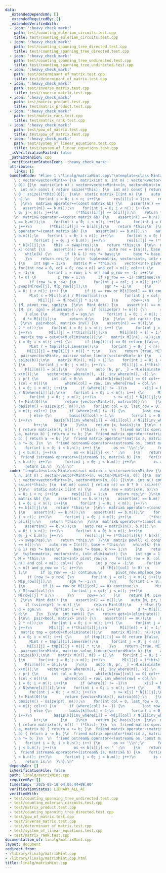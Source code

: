 ```yaml
---
data:
  _extendedDependsOn: []
  _extendedRequiredBy: []
  _extendedVerifiedWith:
  - icon: ':heavy_check_mark:'
    path: test/counting_eulerian_circuits.test.cpp
    title: test/counting_eulerian_circuits.test.cpp
  - icon: ':heavy_check_mark:'
    path: test/counting_spanning_tree_directed.test.cpp
    title: test/counting_spanning_tree_directed.test.cpp
  - icon: ':heavy_check_mark:'
    path: test/counting_spanning_tree_undirected.test.cpp
    title: test/counting_spanning_tree_undirected.test.cpp
  - icon: ':heavy_check_mark:'
    path: test/determinant_of_matrix.test.cpp
    title: test/determinant_of_matrix.test.cpp
  - icon: ':heavy_check_mark:'
    path: test/inverse_matrix.test.cpp
    title: test/inverse_matrix.test.cpp
  - icon: ':heavy_check_mark:'
    path: test/matrix_product.test.cpp
    title: test/matrix_product.test.cpp
  - icon: ':heavy_check_mark:'
    path: test/matrix_rank.test.cpp
    title: test/matrix_rank.test.cpp
  - icon: ':heavy_check_mark:'
    path: test/pow_of_matrix.test.cpp
    title: test/pow_of_matrix.test.cpp
  - icon: ':heavy_check_mark:'
    path: test/system_of_linear_equations.test.cpp
    title: test/system_of_linear_equations.test.cpp
  _isVerificationFailed: false
  _pathExtension: cpp
  _verificationStatusIcon: ':heavy_check_mark:'
  attributes:
    links: []
  bundledCode: "#line 1 \"linalg/matrixMint.cpp\"\ntemplate<class Mint>\nstruct matrix\
    \ : vector<vector<Mint>> {\n  matrix(int n, int m) : vector<vector<Mint>>(n, vector<Mint>(m,\
    \ 0)) {}\n  matrix(int n) : vector<vector<Mint>>(n, vector<Mint>(n, 0)) {}\n\n\
    \  int n() const { return ssize(*this); }\n  int m() const { return n() == 0 ?\
    \ 0 : ssize((*this)[0]); }\n\n  static matrix I(int n) {\n    auto res = matrix(n,\
    \ n);\n    for(int i = 0; i < n; i++)\n      res[i][i] = 1;\n    return res;\n\
    \  }\n\n  matrix& operator+=(const matrix &b) {\n    assert(n() == b.n());\n \
    \   assert(m() == b.m());\n    for(int i = 0; i < n(); i++)\n      for(int j =\
    \ 0; j < m(); j++)\n        (*this)[i][j] += b[i][j];\n    return *this;\n  }\n\
    \n  matrix& operator-=(const matrix &b) {\n    assert(n() == b.n());\n    assert(m()\
    \ == b.m());\n    for(int i = 0; i < n(); i++)\n      for(int j = 0; j < m();\
    \ j++)\n        (*this)[i][j] -= b[i][j];\n    return *this;\n  }\n\n  matrix&\
    \ operator*=(const matrix &b) {\n    assert(m() == b.n());\n    auto res = matrix(n(),\
    \ b.m());\n    for(int i = 0; i < n(); i++)\n      for(int k = 0; k < m(); k++)\n\
    \        for(int j = 0; j < b.m(); j++)\n          res[i][j] += (*this)[i][k]\
    \ * b[k][j];\n    this -> swap(res);\n    return *this;\n  }\n\n  matrix pow(ll\
    \ k) const {\n    assert(n() == m());\n    auto res = I(n()), base = *this;\n\
    \    while(k) {\n      if (k & 1) res *= base;\n      base *= base, k >>= 1;\n\
    \    }\n    return res;\n  }\n\n  tuple<matrix, vector<int>, int> eliminate()\
    \ {\n    int sgn = 1;\n    matrix M = *this;\n    vector<int> pivot_row;\n   \
    \ for(int row = 0, col = 0; row < n() and col < m(); col++) {\n      int p_row\
    \ = -1;\n      for(int i = row; i < n() and p_row == -1; i++)\n        if (M[i][col]\
    \ != 0) \n          p_row = i;\n      if (p_row == -1) continue;\n      pivot_row.emplace_back(row);\n\
    \      if (row != p_row) {\n        for(int j = col; j < m(); j++)\n         \
    \ swap(M[row][j], M[p_row][j]);\n        sgn *= -1;\n      }\n      for(int i\
    \ = 0; i < n(); i++) {\n        if (i == row or M[i][col] == 0) continue;\n  \
    \      Mint s = M[i][col] / M[row][col];\n        for(int j = col; j < m(); j++)\n\
    \          M[i][j] -= M[row][j] * s;\n      }\n      row++;\n    }\n    return\
    \ {M, pivot_row, sgn};\n  }\n\n  Mint det() {\n    assert(n() == m());\n    auto\
    \ [M, pr, sgn] = eliminate();\n    if (ssize(pr) != n()) {\n      return Mint(0);\n\
    \    } else {\n      Mint d = sgn;\n      for(int i = 0; i < n(); i++)\n     \
    \   d *= M[i][i];\n      return d;\n    }\n  }\n\n  int rank() {\n    return get<1>(eliminate()).size();\n\
    \  }\n\n  pair<bool, matrix> inv() {\n    assert(n() == m());\n    matrix M(n(),\
    \ 2 * n());\n    for(int i = 0; i < n(); i++) {\n      for(int j = 0; j < n();\
    \ j++)\n        M[i][j] = (*this)[i][j];\n      M[i][n() + i] = 1;\n    }\n  \
    \  matrix tmp = get<0>(M.eliminate());\n    matrix MI(n(), n());\n    for(int\
    \ i = 0; i < n(); i++) {\n      if (tmp[i][i] == 0) return {false, matrix(0, 0)};\n\
    \      Mint r = tmp[i][i].inverse();\n      for(int j = 0; j < n(); j++)\n   \
    \     MI[i][j] = tmp[i][j + n()] * r;\n    }\n    return {true, MI};\n  }\n\n\
    \  pair<vector<Mint>, matrix> solve_linear(vector<Mint> b) {\n    assert(n() ==\
    \ ssize(b));\n\n    matrix M(n(), m() + 1);\n    for(int i = 0; i < n(); i++)\
    \ {\n      for(int j = 0; j < m(); j++)\n        M[i][j] = (*this)[i][j];\n  \
    \    M[i][m()] = b[i];\n    }\n\n    auto [N, pr, _] = M.eliminate();\n    vector<Mint>\
    \ x(m());\n    vector<int> where(m(), -1), inv_where(m(), -1);\n    for(int row\
    \ : pr) {\n      int col = 0;\n      while(N[row][col] == 0) col++;\n      if\
    \ (col < m())\n        where[col] = row, inv_where[row] = col;\n    }\n\n    for(int\
    \ i = 0; i < m(); i++)\n      if (where[i] != -1)\n        x[i] = N[where[i]][m()]\
    \ / N[where[i]][i];\n\n    for(int i = 0; i < n(); i++) {\n      Mint s = -N[i][m()];\n\
    \      for(int j = 0; j < m(); j++)\n        s += x[j] * N[i][j];\n      if (s\
    \ != Mint(0))\n        return {vector<Mint>(), matrix(0)};\n    }\n\n    matrix\
    \ basis(m() - ssize(pr), m());\n    for(int col = 0, last_row = 0, k = 0; col\
    \ < m(); col++) {\n      if (where[col] != -1) {\n        last_row = where[col];\n\
    \      } else {\n        basis[k][col] = 1;\n        for(int i = 0; i <= last_row;\
    \ i++)\n          basis[k][inv_where[i]] = -N[i][col] / N[i][inv_where[i]];\n\
    \        k++;\n      }\n    }\n\n    return {x, basis};\n  }\n\n  matrix operator-()\
    \ { return matrix(n(), m()) - (*this); }\n  \n  friend matrix operator+(matrix\
    \ a, matrix b) { return a += b; }\n  friend matrix operator-(matrix a, matrix\
    \ b) { return a -= b; }\n  friend matrix operator*(matrix a, matrix b) { return\
    \ a *= b; }\n  \n  friend ostream& operator<<(ostream& os, const matrix& b) {\n\
    \    for(int i = 0; i < b.n(); i++) {\n      os << '\\n';\n      for(int j = 0;\
    \ j < b.m(); j++)\n        os << b[i][j] << ' ';\n    }\n    return os;\n  }\n\
    \  friend istream& operator>>(istream& is, matrix& b) {\n    for(int i = 0; i\
    \ < b.n(); i++)\n      for(int j = 0; j < b.m(); j++)\n        is >> b[i][j];\n\
    \    return is;\n  }\n};\n"
  code: "template<class Mint>\nstruct matrix : vector<vector<Mint>> {\n  matrix(int\
    \ n, int m) : vector<vector<Mint>>(n, vector<Mint>(m, 0)) {}\n  matrix(int n)\
    \ : vector<vector<Mint>>(n, vector<Mint>(n, 0)) {}\n\n  int n() const { return\
    \ ssize(*this); }\n  int m() const { return n() == 0 ? 0 : ssize((*this)[0]);\
    \ }\n\n  static matrix I(int n) {\n    auto res = matrix(n, n);\n    for(int i\
    \ = 0; i < n; i++)\n      res[i][i] = 1;\n    return res;\n  }\n\n  matrix& operator+=(const\
    \ matrix &b) {\n    assert(n() == b.n());\n    assert(m() == b.m());\n    for(int\
    \ i = 0; i < n(); i++)\n      for(int j = 0; j < m(); j++)\n        (*this)[i][j]\
    \ += b[i][j];\n    return *this;\n  }\n\n  matrix& operator-=(const matrix &b)\
    \ {\n    assert(n() == b.n());\n    assert(m() == b.m());\n    for(int i = 0;\
    \ i < n(); i++)\n      for(int j = 0; j < m(); j++)\n        (*this)[i][j] -=\
    \ b[i][j];\n    return *this;\n  }\n\n  matrix& operator*=(const matrix &b) {\n\
    \    assert(m() == b.n());\n    auto res = matrix(n(), b.m());\n    for(int i\
    \ = 0; i < n(); i++)\n      for(int k = 0; k < m(); k++)\n        for(int j =\
    \ 0; j < b.m(); j++)\n          res[i][j] += (*this)[i][k] * b[k][j];\n    this\
    \ -> swap(res);\n    return *this;\n  }\n\n  matrix pow(ll k) const {\n    assert(n()\
    \ == m());\n    auto res = I(n()), base = *this;\n    while(k) {\n      if (k\
    \ & 1) res *= base;\n      base *= base, k >>= 1;\n    }\n    return res;\n  }\n\
    \n  tuple<matrix, vector<int>, int> eliminate() {\n    int sgn = 1;\n    matrix\
    \ M = *this;\n    vector<int> pivot_row;\n    for(int row = 0, col = 0; row <\
    \ n() and col < m(); col++) {\n      int p_row = -1;\n      for(int i = row; i\
    \ < n() and p_row == -1; i++)\n        if (M[i][col] != 0) \n          p_row =\
    \ i;\n      if (p_row == -1) continue;\n      pivot_row.emplace_back(row);\n \
    \     if (row != p_row) {\n        for(int j = col; j < m(); j++)\n          swap(M[row][j],\
    \ M[p_row][j]);\n        sgn *= -1;\n      }\n      for(int i = 0; i < n(); i++)\
    \ {\n        if (i == row or M[i][col] == 0) continue;\n        Mint s = M[i][col]\
    \ / M[row][col];\n        for(int j = col; j < m(); j++)\n          M[i][j] -=\
    \ M[row][j] * s;\n      }\n      row++;\n    }\n    return {M, pivot_row, sgn};\n\
    \  }\n\n  Mint det() {\n    assert(n() == m());\n    auto [M, pr, sgn] = eliminate();\n\
    \    if (ssize(pr) != n()) {\n      return Mint(0);\n    } else {\n      Mint\
    \ d = sgn;\n      for(int i = 0; i < n(); i++)\n        d *= M[i][i];\n      return\
    \ d;\n    }\n  }\n\n  int rank() {\n    return get<1>(eliminate()).size();\n \
    \ }\n\n  pair<bool, matrix> inv() {\n    assert(n() == m());\n    matrix M(n(),\
    \ 2 * n());\n    for(int i = 0; i < n(); i++) {\n      for(int j = 0; j < n();\
    \ j++)\n        M[i][j] = (*this)[i][j];\n      M[i][n() + i] = 1;\n    }\n  \
    \  matrix tmp = get<0>(M.eliminate());\n    matrix MI(n(), n());\n    for(int\
    \ i = 0; i < n(); i++) {\n      if (tmp[i][i] == 0) return {false, matrix(0, 0)};\n\
    \      Mint r = tmp[i][i].inverse();\n      for(int j = 0; j < n(); j++)\n   \
    \     MI[i][j] = tmp[i][j + n()] * r;\n    }\n    return {true, MI};\n  }\n\n\
    \  pair<vector<Mint>, matrix> solve_linear(vector<Mint> b) {\n    assert(n() ==\
    \ ssize(b));\n\n    matrix M(n(), m() + 1);\n    for(int i = 0; i < n(); i++)\
    \ {\n      for(int j = 0; j < m(); j++)\n        M[i][j] = (*this)[i][j];\n  \
    \    M[i][m()] = b[i];\n    }\n\n    auto [N, pr, _] = M.eliminate();\n    vector<Mint>\
    \ x(m());\n    vector<int> where(m(), -1), inv_where(m(), -1);\n    for(int row\
    \ : pr) {\n      int col = 0;\n      while(N[row][col] == 0) col++;\n      if\
    \ (col < m())\n        where[col] = row, inv_where[row] = col;\n    }\n\n    for(int\
    \ i = 0; i < m(); i++)\n      if (where[i] != -1)\n        x[i] = N[where[i]][m()]\
    \ / N[where[i]][i];\n\n    for(int i = 0; i < n(); i++) {\n      Mint s = -N[i][m()];\n\
    \      for(int j = 0; j < m(); j++)\n        s += x[j] * N[i][j];\n      if (s\
    \ != Mint(0))\n        return {vector<Mint>(), matrix(0)};\n    }\n\n    matrix\
    \ basis(m() - ssize(pr), m());\n    for(int col = 0, last_row = 0, k = 0; col\
    \ < m(); col++) {\n      if (where[col] != -1) {\n        last_row = where[col];\n\
    \      } else {\n        basis[k][col] = 1;\n        for(int i = 0; i <= last_row;\
    \ i++)\n          basis[k][inv_where[i]] = -N[i][col] / N[i][inv_where[i]];\n\
    \        k++;\n      }\n    }\n\n    return {x, basis};\n  }\n\n  matrix operator-()\
    \ { return matrix(n(), m()) - (*this); }\n  \n  friend matrix operator+(matrix\
    \ a, matrix b) { return a += b; }\n  friend matrix operator-(matrix a, matrix\
    \ b) { return a -= b; }\n  friend matrix operator*(matrix a, matrix b) { return\
    \ a *= b; }\n  \n  friend ostream& operator<<(ostream& os, const matrix& b) {\n\
    \    for(int i = 0; i < b.n(); i++) {\n      os << '\\n';\n      for(int j = 0;\
    \ j < b.m(); j++)\n        os << b[i][j] << ' ';\n    }\n    return os;\n  }\n\
    \  friend istream& operator>>(istream& is, matrix& b) {\n    for(int i = 0; i\
    \ < b.n(); i++)\n      for(int j = 0; j < b.m(); j++)\n        is >> b[i][j];\n\
    \    return is;\n  }\n};\n"
  dependsOn: []
  isVerificationFile: false
  path: linalg/matrixMint.cpp
  requiredBy: []
  timestamp: '2025-03-10 04:06:44+08:00'
  verificationStatus: LIBRARY_ALL_AC
  verifiedWith:
  - test/counting_spanning_tree_undirected.test.cpp
  - test/counting_eulerian_circuits.test.cpp
  - test/matrix_product.test.cpp
  - test/counting_spanning_tree_directed.test.cpp
  - test/pow_of_matrix.test.cpp
  - test/inverse_matrix.test.cpp
  - test/determinant_of_matrix.test.cpp
  - test/system_of_linear_equations.test.cpp
  - test/matrix_rank.test.cpp
documentation_of: linalg/matrixMint.cpp
layout: document
redirect_from:
- /library/linalg/matrixMint.cpp
- /library/linalg/matrixMint.cpp.html
title: linalg/matrixMint.cpp
---
```

